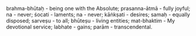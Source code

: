 brahma-bhūtaḥ - being one with the Absolute; prasanna-ātmā - fully joyful; na - never; śocati - laments; na - never; kāṅkṣati - desires; samaḥ - equally disposed; sarveṣu - to all; bhūteṣu - living entities; mat-bhaktim - My devotional service; labhate - gains; parām - transcendental.